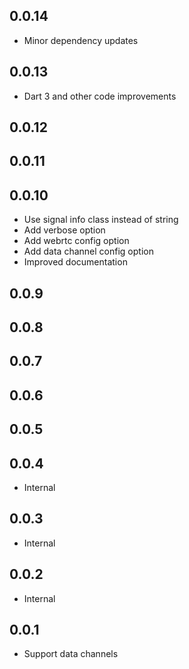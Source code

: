 ## 0.0.14

- Minor dependency updates

## 0.0.13

- Dart 3 and other code improvements

## 0.0.12

## 0.0.11

## 0.0.10

- Use signal info class instead of string
- Add verbose option
- Add webrtc config option
- Add data channel config option
- Improved documentation

## 0.0.9

## 0.0.8

## 0.0.7

## 0.0.6

## 0.0.5

## 0.0.4

- Internal

## 0.0.3

- Internal

## 0.0.2

- Internal

## 0.0.1

- Support data channels
